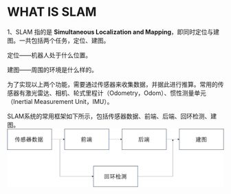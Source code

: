 # WHAT IS SLAM
1、SLAM 指的是 **Simultaneous Localization and Mapping**，即同时定位与建图。一共包括两个任务，定位、建图。

定位——机器人处于什么位置。

建图——周围的环境是什么样的。

为了实现以上两个功能，需要通过传感器来收集数据，并据此进行推算。常用的传感器有激光雷达、相机、轮式里程计（Odometry，Odom）、惯性测量单元（Inertial Measurement Unit，IMU）。

SLAM系统的常用框架如下所示，包括传感器数据、前端、后端、回环检测、建图。
![SLAM FRAMEWORK](./images/SLAM_FRAMEWORK.png)
